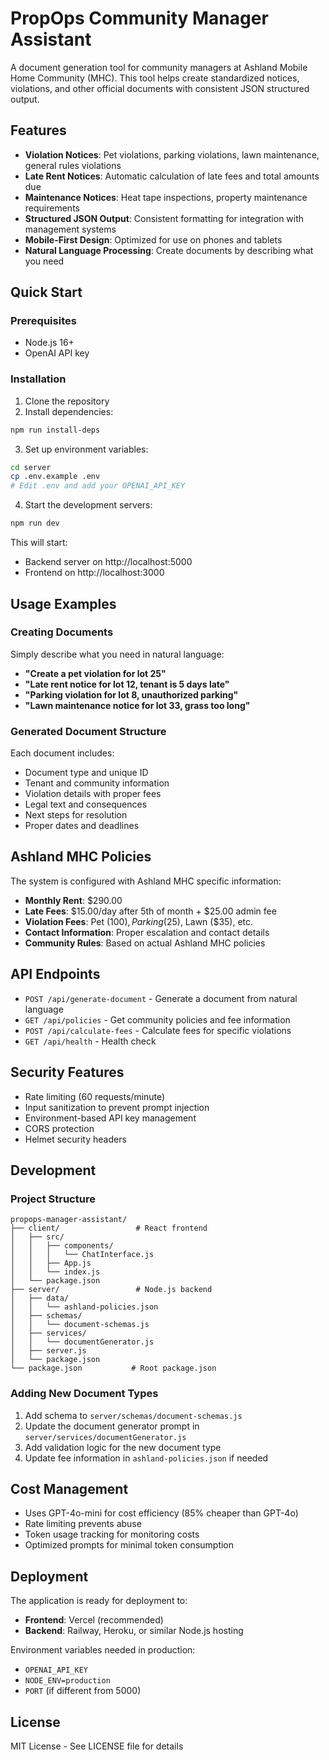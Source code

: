 # PropOps Community Manager Assistant

A document generation tool for community managers at Ashland Mobile Home Community (MHC). This tool helps create standardized notices, violations, and other official documents with consistent JSON structured output.

## Features

- **Violation Notices**: Pet violations, parking violations, lawn maintenance, general rules violations
- **Late Rent Notices**: Automatic calculation of late fees and total amounts due
- **Maintenance Notices**: Heat tape inspections, property maintenance requirements
- **Structured JSON Output**: Consistent formatting for integration with management systems
- **Mobile-First Design**: Optimized for use on phones and tablets
- **Natural Language Processing**: Create documents by describing what you need

## Quick Start

### Prerequisites
- Node.js 16+ 
- OpenAI API key

### Installation

1. Clone the repository
2. Install dependencies:
```bash
npm run install-deps
```

3. Set up environment variables:
```bash
cd server
cp .env.example .env
# Edit .env and add your OPENAI_API_KEY
```

4. Start the development servers:
```bash
npm run dev
```

This will start:
- Backend server on http://localhost:5000
- Frontend on http://localhost:3000

## Usage Examples

### Creating Documents

Simply describe what you need in natural language:

- **"Create a pet violation for lot 25"**
- **"Late rent notice for lot 12, tenant is 5 days late"**
- **"Parking violation for lot 8, unauthorized parking"**
- **"Lawn maintenance notice for lot 33, grass too long"**

### Generated Document Structure

Each document includes:
- Document type and unique ID
- Tenant and community information
- Violation details with proper fees
- Legal text and consequences
- Next steps for resolution
- Proper dates and deadlines

## Ashland MHC Policies

The system is configured with Ashland MHC specific information:

- **Monthly Rent**: $290.00
- **Late Fees**: $15.00/day after 5th of month + $25.00 admin fee
- **Violation Fees**: Pet ($100), Parking ($25), Lawn ($35), etc.
- **Contact Information**: Proper escalation and contact details
- **Community Rules**: Based on actual Ashland MHC policies

## API Endpoints

- `POST /api/generate-document` - Generate a document from natural language
- `GET /api/policies` - Get community policies and fee information
- `POST /api/calculate-fees` - Calculate fees for specific violations
- `GET /api/health` - Health check

## Security Features

- Rate limiting (60 requests/minute)
- Input sanitization to prevent prompt injection
- Environment-based API key management
- CORS protection
- Helmet security headers

## Development

### Project Structure
```
propops-manager-assistant/
├── client/                 # React frontend
│   ├── src/
│   │   ├── components/
│   │   │   └── ChatInterface.js
│   │   ├── App.js
│   │   └── index.js
│   └── package.json
├── server/                 # Node.js backend
│   ├── data/
│   │   └── ashland-policies.json
│   ├── schemas/
│   │   └── document-schemas.js
│   ├── services/
│   │   └── documentGenerator.js
│   ├── server.js
│   └── package.json
└── package.json           # Root package.json
```

### Adding New Document Types

1. Add schema to `server/schemas/document-schemas.js`
2. Update the document generator prompt in `server/services/documentGenerator.js`
3. Add validation logic for the new document type
4. Update fee information in `ashland-policies.json` if needed

## Cost Management

- Uses GPT-4o-mini for cost efficiency (85% cheaper than GPT-4o)
- Rate limiting prevents abuse
- Token usage tracking for monitoring costs
- Optimized prompts for minimal token consumption

## Deployment

The application is ready for deployment to:
- **Frontend**: Vercel (recommended)
- **Backend**: Railway, Heroku, or similar Node.js hosting

Environment variables needed in production:
- `OPENAI_API_KEY`
- `NODE_ENV=production`
- `PORT` (if different from 5000)

## License

MIT License - See LICENSE file for details